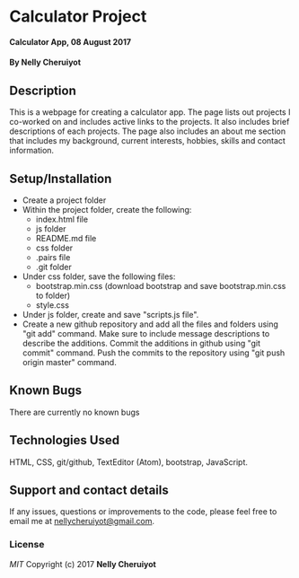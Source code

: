 # Calculator Project
#### Calculator App, 08 August 2017
#### By **Nelly Cheruiyot**
## Description
This is a webpage for creating a calculator app. The page lists out projects I co-worked on and includes active links to the projects. It also includes brief descriptions of each projects. The page also includes an about me section that includes my background, current interests, hobbies, skills and contact information.
## Setup/Installation
* Create a project folder
* Within the project folder, create the following:
  * index.html file
  * js folder
  * README.md file
  * css folder
  * .pairs file
  * .git folder
* Under css folder, save the following files:
  * bootstrap.min.css (download bootstrap and save bootstrap.min.css to folder)
  * style.css
* Under js folder, create and save "scripts.js file".
* Create a new github repository and add all the files and folders using "git add" command. Make sure to include message descriptions to describe the additions. Commit the additions in github using "git commit" command. Push the commits to the repository using "git push origin master" command.
## Known Bugs
There are currently no known bugs
## Technologies Used
HTML, CSS, git/github, TextEditor (Atom), bootstrap, JavaScript.
## Support and contact details
If any issues, questions or improvements to the code, please feel free to email me at nellycheruiyot@gmail.com.
### License
*MIT*
Copyright (c) 2017 **Nelly Cheruiyot**

